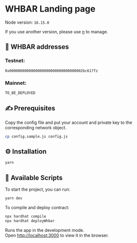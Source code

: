 # WHBAR Landing page

Node version: `16.15.0`

If you use another version, please use [n](https://github.com/tj/n) to manage.

## 📇 WHBAR addresses

### Testnet:

`0x0000000000000000000000000000000002bc617fz`

### Mainnet:

`TO_BE_DEPLOYED`

## ✍️ Prerequisites

Copy the config file and put your account and private key to the corresponding network object.

```bash
cp config.sample.js config.js
```

## ⚙️ Installation

```bash
yarn
```

## 🚀 Available Scripts

To start the project, you can run:

```bash
yarn dev
```

To compile and deploy contract:

```bash
npx hardhat compile
npx hardhat deployWhbar
```

Runs the app in the development mode.\
Open [http://localhost:3000](http://localhost:3000) to view it in the browser.
